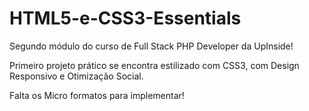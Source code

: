 # HTML5-e-CSS3-Essentials
Segundo módulo do curso de Full Stack PHP Developer da UpInside!

Primeiro projeto prático se encontra estilizado com CSS3, com Design Responsivo e Otimização Social.

Falta os Micro formatos para implementar!
